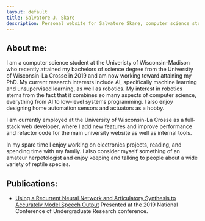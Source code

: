 ```yaml
---
layout: default
title: Salvatore J. Skare
description: Personal website for Salvatore Skare, computer science student
---
```


## About me:
I am a computer science student at the Univeristy of Wisconsin-Madison who
recently attained my bachelors of science degree from the University of
Wisconsin-La Crosse in 2019 and am now working toward attaining my PhD. My
current research interests include AI, specifically machine learning and 
unsupervised learning, as well as robotics. My interest in robotics stems from
the fact that it combines so many aspects of computer science, everything from
AI to low-level systems programming. I also enjoy designing home automation
sensors and actuators as a hobby.

I am currently employed at the University of Wisconsin-La Crosse as a full-stack
web developer, where I add new features and improve performance and refactor
code for the main university website as well as internal tools.

In my spare time I enjoy working on electronics projects, reading, and spending
time with my family. I also consider myself something of an amateur
herpetologist and enjoy keeping and talking to people about a wide variety of
reptile species.

## Publications:
* [Using a Recurrent Neural Network and Articulatory Synthesis to Accurately Model Speech Output]("http://www.ncurproceedings.org/ojs/index.php/NCUR2019/article/view/2895") Presented at the 2019 National Conference of Undergraduate Research conference.
